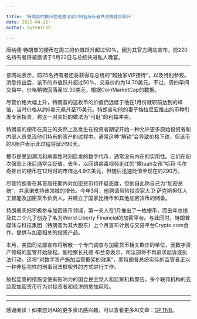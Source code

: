 ```yaml
---

title: '特朗普的梗币在他邀请前220名持有者共进晚餐后飙升'
date: 2025-04-25
author: ByteAILab

---
```


唐纳德·特朗普的梗币在周三的价值跃升超过50%，因为其官方网站宣布，前220名持有者将被邀请于5月22日与总统共进私人晚宴。

---
该网站表示，前25名持有者还将获得与总统的“超独家VIP接待”，以及特别参观。消息传出后，该币的市值跃升超过50%，交易价约为14.70美元。不过，周四早间交易中，价格稍微回落至12.30美元，根据CoinMarketCap的数据。

尽管价格大幅上升，特朗普的这枚币的价值仍远低于他在1月份就职前达到的峰值，当时价格从约6美元飙升至75美元。特朗普和他的妻子梅拉尼亚推出的币种引发专家指责，称这一对夫妇的做法为“可耻”的利益冲突。

特朗普的梗币在周三的突然上涨发生在投资者期望开始一种允许更多原始投资者和内部人员兑现他们持有的资产的过程中。通常这种“解锁”会导致价格下跌，但该币的X账户表示此过程将延迟90天。

梗币是受到潮流和病毒性时刻启发的数字代币，通常没有内在的实用性。它们在初次强劲上涨后通常会贬值。去年，以网络病毒视频走红的“鹰tuah女孩”哈莉·韦尔奇推出的梗币在12月时的市值达4.9亿美元，但随后迅速贬值至现在的290万。

尽管特朗普在其首届任期内对加密货币持怀疑态度，但他自此称自己为“加密总统”，并承诺支持该领域的增长。今年3月，他聘请风险投资家大卫·萨克斯担任人工智能及加密货币负责人，并建立了国家比特币和其他加密货币的储备。

特朗普夫妇积极参与加密货币领域，第一夫人在1月推出了一枚梗币，而去年总统及其三个儿子创办了名为World Liberty Financial的加密平台。与此同时，特朗普媒体与科技集团（特朗普为其大股东）上个月宣布计划与交易平台Crypto.com合作，提供与加密相关的投资产品。

本月，美国司法部宣布将解散一个专门调查与加密货币相关欺诈的单位，因数字资产领域的监管开始放松。副检察长托德·布兰奇表示，司法部将不再追求起诉或执法行动，这将“对数字资产施加监管框架的效果”，而特朗普总统实际的监管者正以一种非惩罚性的刑事司法框架外的方式进行工作。

放松监管的措施促使有影响力的国会民主党人和监察机构警告，多个联邦机构的去监管加密货币行为对投资者和经济的愈加风险。

---
---
感谢阅读！如果您对AI的更多资讯感兴趣，可以查看更多AI文章：[GPTNB](https://gptnb.com)。
